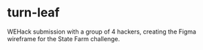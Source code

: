 # turn-leaf
WEHack submission with a group of 4 hackers, creating the Figma wireframe for the State Farm challenge.
